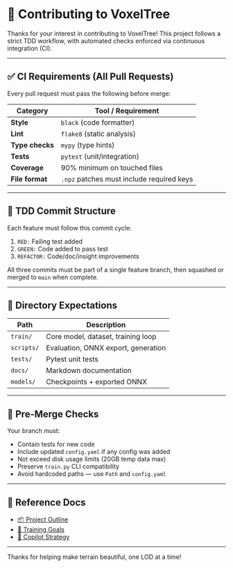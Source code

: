 # 🤝 Contributing to VoxelTree

Thanks for your interest in contributing to VoxelTree! This project follows a strict TDD workflow, with automated checks enforced via continuous integration (CI).

---

## ✅ CI Requirements (All Pull Requests)

Every pull request must pass the following before merge:

| Category         | Tool / Requirement                        |
|------------------|--------------------------------------------|
| **Style**        | `black` (code formatter)                  |
| **Lint**         | `flake8` (static analysis)                |
| **Type checks**  | `mypy` (type hints)                       |
| **Tests**        | `pytest` (unit/integration)               |
| **Coverage**     | 90% minimum on touched files              |
| **File format**  | `.npz` patches must include required keys |

---

## 🧪 TDD Commit Structure

Each feature must follow this commit cycle:

1. `RED:` Failing test added
2. `GREEN:` Code added to pass test
3. `REFACTOR:` Code/doc/insight improvements

All three commits must be part of a single feature branch, then squashed or merged to `main` when complete.

---

## 📁 Directory Expectations

| Path                  | Description                              |
|-----------------------|------------------------------------------|
| `train/`              | Core model, dataset, training loop       |
| `scripts/`            | Evaluation, ONNX export, generation      |
| `tests/`              | Pytest unit tests                        |
| `docs/`               | Markdown documentation                   |
| `models/`             | Checkpoints + exported ONNX              |

---

## 🚨 Pre-Merge Checks

Your branch must:

- Contain tests for new code
- Include updated `config.yaml` if any config was added
- Not exceed disk usage limits (20GB temp data max)
- Preserve `train.py` CLI compatibility
- Avoid hardcoded paths — use `Path` and `config.yaml`

---

## 📘 Reference Docs

- [📦 Project Outline](docs/PROJECT-OUTLINE.md)
- [🧠 Training Goals](docs/TRAINING-OVERVIEW.md)
- [🤖 Copilot Strategy](.github/copilot-instructions.md)

---

Thanks for helping make terrain beautiful, one LOD at a time!